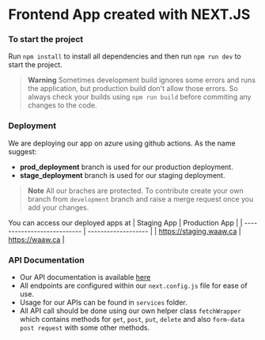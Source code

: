 # Frontend App created with NEXT.JS

### To start the project

Run `npm install` to install all dependencies and then run `npm run dev` to start the project.

> __Warning__
> Sometimes development build ignores some errors and runs the application, but production build don't allow those errors. So always check your builds using `npm run build` before commiting any changes to the code.

### Deployment
We are deploying our app on azure using github actions.
As the name suggest: 
- **prod_deployment** branch is used for our production deployment.
- **stage_deployment** branch is used for our staging deployment.

> __Note__
> All our braches are protected. To contribute create your own branch from `development` branch and raise a merge request once you add your changes.

You can access our deployed apps at
|        Staging App          |    Production App   |
| --------------------------- | ------------------- |
|   https://staging.waaw.ca   |   https://waaw.ca   |

### API Documentation
- Our API documentation is available [here](https://staging-api/swagger-ui.html)
- All endpoints are configured within our `next.config.js` file for ease of use.
- Usage for our APIs can be found in `services` folder.
- All API call should be done using our own helper class `fetchWrapper` which contains methods for `get`, `post`, `put`, `delete` and also `form-data post request` with some other methods.